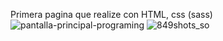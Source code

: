 Primera pagina que realize con HTML, css (sass)
![pantalla-principal-programing](https://github.com/EmilianoCabral/Gamingpro/assets/145997720/c5873bdf-ed8a-4adf-bfb6-fa23692c6635)
![849shots_so](https://github.com/EmilianoCabral/Gamingpro/assets/145997720/3ed7ec20-ce5e-41d8-b585-c01192fee5e6)
